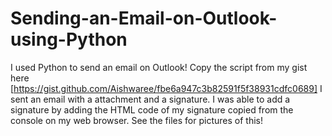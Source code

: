 # Sending-an-Email-on-Outlook-using-Python
I used Python to send an email on Outlook! Copy the script from my gist here [https://gist.github.com/Aishwaree/fbe6a947c3b82591f5f38931cdfc0689]
I sent an email with a attachment and a signature. I was able to add a signature by adding the HTML code of my signature copied from the console on my web browser. See the files for pictures of this!

